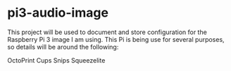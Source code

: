 # pi3-audio-image

This project will be used to document and store configuration for the Raspberry Pi 3 image I am using. This Pi is being use for several purposes, so details will be around the following:

OctoPrint
Cups
Snips
Squeezelite
